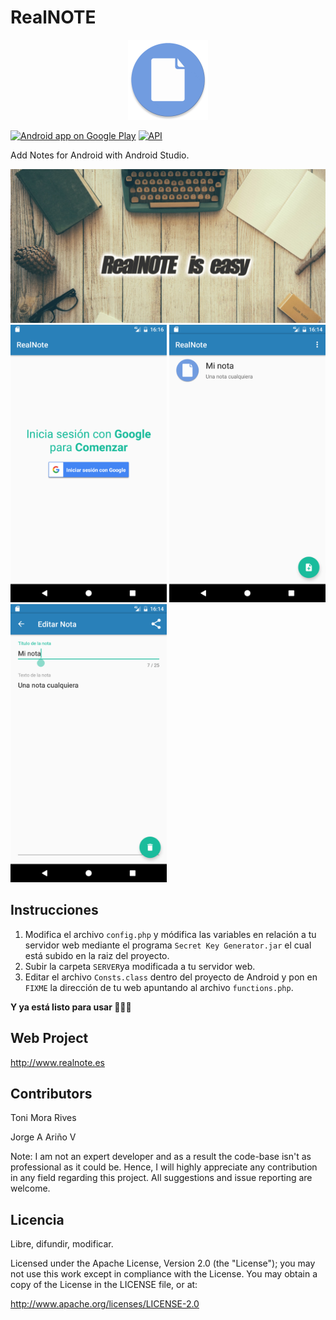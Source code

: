 # RealNOTE

 <center><img alt="Icono" src="APP/app/src/main/res/drawable/note.png?raw=true" width="128" /></center>

[![Android app on Google Play](https://developer.android.com/images/brand/en_app_rgb_wo_60.png)](https://play.google.com/store/apps/details?id=realnote.designconcept.cloud)  [![API](https://img.shields.io/badge/API-15%2B-brightgreen.svg?style=flat)](https://android-arsenal.com/api?level=15)

  Add Notes for Android with Android Studio.

<center><img alt="screenshot" src="screenshot4.png?raw=true" width="750" /></center>

 <img alt="screenshot" src="screenshot.png?raw=true" width="250px" />
 <img alt="screenshot" src="screenshot2.png?raw=true" width="250px" />
 <img alt="screenshot" src="screenshot3.png?raw=true" width="250px" />

## Instrucciones

1. Modifica el archivo `config.php` y módifica las variables en relación a tu servidor web mediante el programa `Secret Key Generator.jar` el cual está subido en la raiz del proyecto.
2. Subir la carpeta `SERVER`ya modificada a tu servidor web.
3. Editar el archivo `Consts.class` dentro del proyecto de Android y pon en `FIXME` la dirección de tu web apuntando al archivo `functions.php`.

**Y ya está listo para usar :tada::tada::tada:**


## Web Project

http://www.realnote.es

## Contributors

Toni Mora Rives

Jorge A Ariño V

Note: I am not an expert developer and as a result the code-base isn't as professional as it could be. Hence, I will highly appreciate any contribution in any field regarding this project. All suggestions and issue reporting are welcome.

## Licencia

Libre, difundir, modificar.

Licensed under the Apache License, Version 2.0 (the "License"); you may not use this work except in compliance with the License. You may obtain a copy of the License in the LICENSE file, or at:

http://www.apache.org/licenses/LICENSE-2.0
